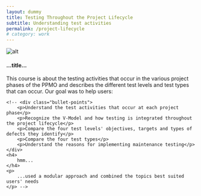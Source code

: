 ```yaml
---
layout: dummy
title: Testing Throughout the Project Lifecycle
subtitle: Understanding test activities
permalink: /project-lifecycle
# category: work
---
```


![alt](http://dojj.github.io/img/12.jpg)

#### ...title...
	


This course is about the testing activities that occur in the various project phases of the PPMO and describes the different test levels and test types that can occur. Our goal was to help users:
	
	<!-- <div class="bullet-points">
		<p>Understand the test activities that occur at each project phase</p>
		<p>Recognize the V-Model and how testing is integrated throughout the project lifecycle</p>
		<p>Compare the four test levels' objectives, targets and types of defects they identify</p>
		<p>Compare the four test types</p>
		<p>Understand the reasons for implementing maintenance testing</p>
	</div>
	<h4>
		hmm...
	</h4>
	<p>
		...used a modular approach and combined the topics best suited users' needs
	</p> -->
